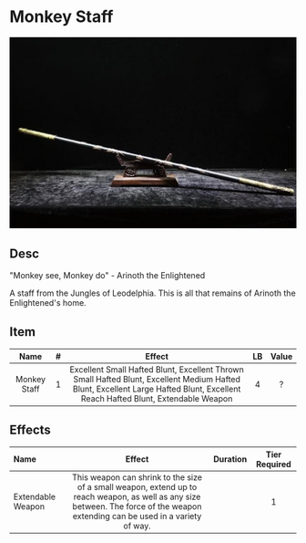 # Monkey Staff

![Copyright](MonkeyStaff.png)

## Desc

"Monkey see, Monkey do" - Arinoth the Enlightened

A staff from the Jungles of Leodelphia. This is all that remains of Arinoth the Enlightened's home.

## Item

|     Name     | # |                                                                                     Effect                                                                                     | LB | Value |
| :----------: | :-: | :-----------------------------------------------------------------------------------------------------------------------------------------------------------------------------: | :-: | :---: |
| Monkey Staff | 1 | Excellent Small Hafted Blunt, Excellent Thrown Small Hafted Blunt, Excellent Medium Hafted Blunt, Excellent Large Hafted Blunt, Excellent Reach Hafted Blunt, Extendable Weapon | 4 |   ?   |

## Effects

| Name              |                                                                                      Effect                                                                                      | Duration | Tier Required |
| :---------------- | :------------------------------------------------------------------------------------------------------------------------------------------------------------------------------: | :------: | :-----------: |
| Extendable Weapon | This weapon can shrink to the size of a small weapon, extend up to reach weapon, as well as any size between. The force of the weapon extending can be used in a variety of way. |          |       1       |
